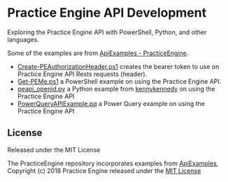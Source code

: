 # Practice Engine API Development 
Exploring the Practice Engine API with PowerShell, Python, and other languages. 

Some of the examples are from [ApiExamples - PracticeEngine](https://github.com/jstrong013/ApiExamples). 

* [Create-PEAuthorizationHeader.ps1](Create-PEAuthorizationHeader.ps1) creates the bearer token to use on Practice Engine API Rests requests (header). 
* [Get-PEMe.ps1](Get-PEMe.ps1) a PowerShell example on using the Practice Engine API. 
* [peapi_openid.py](peapi_openid.py) a Python example from [kennykennedy](https://github.com/kennykennedy) on using the Practice Engine API 
* [PowerQueryAPIExample.pq](PowerQueryAPIExample.pq) a Power Query example on using the Practice Engine API 


## License 

Released under the MIT License 

The PracticeEngine repository incorporates examples from [ApiExamples](https://github.com/PracticeEngine/ApiExamples),
Copyright (c) 2018 Practice Engine released under the [MIT License](https://opensource.org/licenses/MIT)

